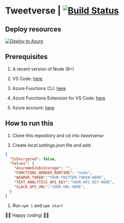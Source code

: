 # Tweetverse | [![Build Status](https://dev.azure.com/sicotin/sicotin/_apis/build/status/simonaco.tweetverse?branchName=master)](https://dev.azure.com/sicotin/sicotin/_build/latest?definitionId=20&branchName=master)

## Deploy resources

[![Deploy to Azure](https://azuredeploy.net/deploybutton.png)](https://portal.azure.com/#create/Microsoft.Template/uri/https%3A%2F%2Fraw.githubusercontent.com%2Fsimonaco%2Ftweetverse%2Fmaster%2Fazuredeploy.json)

## Prerequisites

1. A recent version of Node (8+)

1. VS Code: [here](https://code.visualstudio.com/download/?WT.mc_id=tweetverse-github-sicotin)

1. Azure Functions CLI: [here](https://docs.microsoft.com/en-us/azure/azure-functions/functions-run-local?WT.mc_id=tweetverse-github-sicotin)  

1. Azure Functions Extension for VS Code: [here](https://marketplace.visualstudio.com/items/?WT.mc_id=tweetverse-github-sicotin&itemName=ms-azuretools.vscode-azurefunctions)  

1. Azure account: [here](https://azure.microsoft.com/en-us/free/?wt.mc_id=tweetverse-github-sicotin)

## How to run this

1. Clone this repository and cd into *tweetverse*

1. Create *local.settings.json* file and add:

```json
{
  "IsEncrypted": false,
  "Values": {
    "AzureWebJobsStorage": "",
    "FUNCTIONS_WORKER_RUNTIME": "node",
    "BEARER_TOKEN":"YOUR-TWITTER-TOKEN-HERE",
    "TEXT_ANALYTICS_API_KEY":"YOUR-API_KEY-HERE",
    "SLACK_API_URL":"YOUR-URL-HERE",
  }
}
```

1. Run ```npm i``` and ```npm start```


🙋🏼 Happy coding! 🙋🏼